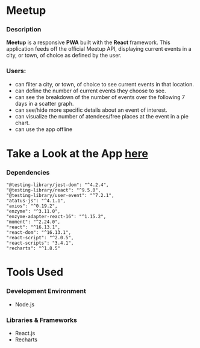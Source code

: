 # Meetup
### Description


**Meetup** is a responsive **PWA** built with the **React** framework. This application feeds off the official Meetup API, displaying current events in a city, or town, of choice as defined by the user. 

### Users:

* can filter a city, or town, of choice to see current events in that location.
* can define the number of current events they choose to see.
* can see the breakdown of the number of events over the following 7 days in a scatter graph.
* can see/hide more specific details about an event of interest.
* can visualize the number of atendees/free places at the event in a pie chart.
* can use the app offline

# Take a Look at the App [here](https://kevmhughes.github.io/meetup/)




### Dependencies
    "@testing-library/jest-dom": "^4.2.4",
    "@testing-library/react": "^9.5.0",
    "@testing-library/user-event": "^7.2.1",
    "atatus-js": "^4.1.1",
    "axios": "^0.19.2",
    "enzyme": "^3.11.0",
    "enzyme-adapter-react-16": "^1.15.2",
    "moment": "^2.24.0",
    "react": "^16.13.1",
    "react-dom": "^16.13.1",
    "react-script": "^2.0.5",
    "react-scripts": "3.4.1",
    "recharts": "^1.8.5"

# Tools Used

### Development Environment
* Node.js

### Libraries & Frameworks
* React.js
* Recharts 



